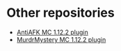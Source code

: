 # Other repositories
* <a href="https://github.com/MrDzik/AntiAFK">AntiAFK MC 1.12.2 plugin</a>
* <a href="https://github.com/MrDzik/MurderMystery">MurdrMystery MC 1.12.2 plugin</a>
